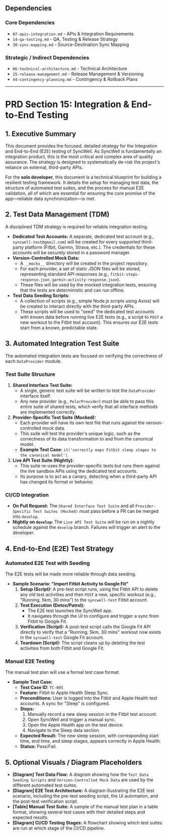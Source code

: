 ## Dependencies

### Core Dependencies
- `07-apis-integration.md` - APIs & Integration Requirements
- `14-qa-testing.md` - QA, Testing & Release Strategy
- `30-sync-mapping.md` - Source-Destination Sync Mapping

### Strategic / Indirect Dependencies
- `06-technical-architecture.md` - Technical Architecture
- `25-release-management.md` - Release Management & Versioning
- `44-contingency-planning.md` - Contingency & Rollback Plans

---

# PRD Section 15: Integration & End-to-End Testing

## 1. Executive Summary

This document provides the focused, detailed strategy for the Integration and End-to-End (E2E) testing of SyncWell. As SyncWell is fundamentally an integration product, this is the most critical and complex area of quality assurance. The strategy is designed to systematically de-risk the project's reliance on external, third-party APIs.

For the **solo developer**, this document is a technical blueprint for building a resilient testing framework. It details the setup for managing test data, the structure of automated test suites, and the process for manual E2E validation, all of which are essential for ensuring the core promise of the app—reliable data synchronization—is met.

## 2. Test Data Management (TDM)

A disciplined TDM strategy is required for reliable integration testing.

*   **Dedicated Test Accounts:** A separate, dedicated test account (e.g., `syncwell-test@gmail.com`) will be created for every supported third-party platform (Fitbit, Garmin, Strava, etc.). The credentials for these accounts will be securely stored in a password manager.
*   **Version-Controlled Mock Data:**
    *   A `__mocks__` directory will be created in the project repository.
    *   For each provider, a set of static JSON files will be stored, representing standard API responses (e.g., `fitbit-steps-response.json`, `garmin-activity-response.json`).
    *   These files will be used by the mocked integration tests, ensuring that the tests are deterministic and can run offline.
*   **Test Data Seeding Scripts:**
    *   A collection of scripts (e.g., simple Node.js scripts using Axios) will be created to interact directly with the third-party APIs.
    *   These scripts will be used to "seed" the dedicated test accounts with known data before running live E2E tests (e.g., a script to `POST` a new workout to the Fitbit test account). This ensures our E2E tests start from a known, predictable state.

## 3. Automated Integration Test Suite

The automated integration tests are focused on verifying the correctness of each `DataProvider` module.

### Test Suite Structure

1.  **Shared Interface Test Suite:**
    *   A single, generic test suite will be written to test the `DataProvider` interface itself.
    *   Any new provider (e.g., `PolarProvider`) must be able to pass this entire suite of shared tests, which verify that all interface methods are implemented correctly.
2.  **Provider-Specific Test Suite (Mocked):**
    *   Each provider will have its own test file that runs against the version-controlled mock data.
    *   This suite will test the provider's unique logic, such as the correctness of its data transformation to and from the canonical model.
    *   **Example Test Case:** `it('correctly maps Fitbit sleep stages to the canonical model')`.
3.  **Live API Test Suite (Nightly):**
    *   This suite re-uses the provider-specific tests but runs them against the *live* sandbox APIs using the dedicated test accounts.
    *   Its purpose is to act as a canary, detecting when a third-party API has changed its format or behavior.

### CI/CD Integration

*   **On Pull Request:** The `Shared Interface Test Suite` and all `Provider-Specific Test Suites (Mocked)` must pass before a PR can be merged into `develop`.
*   **Nightly on `develop`:** The `Live API Test Suite` will be run on a nightly schedule against the `develop` branch. Failures will trigger an alert to the developer.

## 4. End-to-End (E2E) Test Strategy

### Automated E2E Test with Seeding

The E2E tests will be made more reliable through data seeding.

*   **Sample Scenario: "Import Fitbit Activity to Google Fit"**
    1.  **Setup (Script):** A pre-test script runs, using the Fitbit API to delete any old test activities and then `POST` a new, specific workout (e.g., "Running, 5km, 30 mins") to the `syncwell-test` Fitbit account.
    2.  **Test Execution (Detox/Patrol):**
        *   The E2E test launches the SyncWell app.
        *   It navigates through the UI to configure and trigger a sync from Fitbit to Google Fit.
    3.  **Verification (Script):** A post-test script calls the Google Fit API directly to verify that a "Running, 5km, 30 mins" workout now exists in the `syncwell-test` Google Fit account.
    4.  **Teardown (Script):** The script cleans up by deleting the test activities from both Fitbit and Google Fit.

### Manual E2E Testing

The manual test plan will use a formal test case format.

*   **Sample Test Case:**
    *   **Test Case ID:** `TC-005`
    *   **Feature:** Fitbit to Apple Health Sleep Sync.
    *   **Preconditions:** User is logged into the Fitbit and Apple Health test accounts. A sync for "Sleep" is configured.
    *   **Steps:**
        1.  Manually record a new sleep session in the Fitbit test account.
        2.  Open SyncWell and trigger a manual sync.
        3.  Open the Apple Health app on the test device.
        4.  Navigate to the Sleep data section.
    *   **Expected Result:** The new sleep session, with corresponding start time, end time, and sleep stages, appears correctly in Apple Health.
    *   **Status:** Pass/Fail.

## 5. Optional Visuals / Diagram Placeholders

*   **[Diagram] Test Data Flow:** A diagram showing how the `Test Data Seeding Scripts` and `Version-Controlled Mock Data` are used by the different automated test suites.
*   **[Diagram] E2E Test Architecture:** A diagram illustrating the E2E test scenario, including the pre-test seeding script, the UI automation, and the post-test verification script.
*   **[Table] Manual Test Suite:** A sample of the manual test plan in a table format, showing several test cases with their detailed steps and expected results.
*   **[Diagram] CI/CD Testing Stages:** A flowchart showing which test suites are run at which stage of the CI/CD pipeline.
